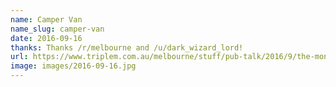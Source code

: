 ```yaml
---
name: Camper Van
name_slug: camper-van
date: 2016-09-16
thanks: Thanks /r/melbourne and /u/dark_wizard_lord!
url: https://www.triplem.com.au/melbourne/stuff/pub-talk/2016/9/the-montague-street-bridge-awakes-from-its-slumber-and-claims-another-victim/
image: images/2016-09-16.jpg
---
```

